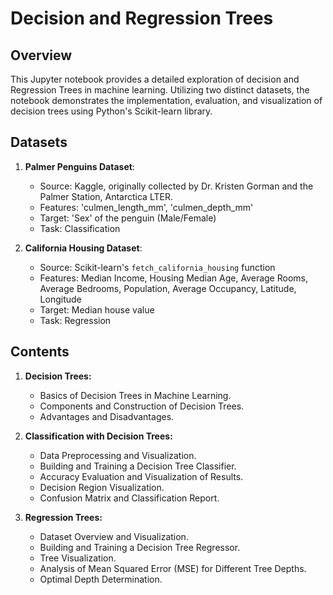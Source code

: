 # Decision and Regression Trees 

## Overview
This Jupyter notebook provides a detailed exploration of decision and Regression Trees in machine learning. Utilizing two distinct datasets, the notebook demonstrates the implementation, evaluation, and visualization of decision trees using Python's Scikit-learn library.

## Datasets
1. **Palmer Penguins Dataset**:
   - Source: Kaggle, originally collected by Dr. Kristen Gorman and the Palmer Station, Antarctica LTER.
   - Features: 'culmen_length_mm', 'culmen_depth_mm'
   - Target: 'Sex' of the penguin (Male/Female)
   - Task: Classification

2. **California Housing Dataset**:
   - Source: Scikit-learn's `fetch_california_housing` function
   - Features: Median Income, Housing Median Age, Average Rooms, Average Bedrooms, Population, Average Occupancy, Latitude, Longitude
   - Target: Median house value
   - Task: Regression

## Contents
1. **Decision Trees:**
   - Basics of Decision Trees in Machine Learning.
   - Components and Construction of Decision Trees.
   - Advantages and Disadvantages.

2. **Classification with Decision Trees:**
   - Data Preprocessing and Visualization.
   - Building and Training a Decision Tree Classifier.
   - Accuracy Evaluation and Visualization of Results.
   - Decision Region Visualization.
   - Confusion Matrix and Classification Report.

3. **Regression Trees:**
   - Dataset Overview and Visualization.
   - Building and Training a Decision Tree Regressor.
   - Tree Visualization.
   - Analysis of Mean Squared Error (MSE) for Different Tree Depths.
   - Optimal Depth Determination.

